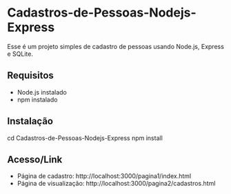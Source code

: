 # Cadastros-de-Pessoas-Nodejs-Express

Esse é um projeto simples de cadastro de pessoas usando Node.js, Express e SQLite.

## Requisitos

- Node.js instalado
- npm instalado

## Instalação

cd Cadastros-de-Pessoas-Nodejs-Express
npm install

## Acesso/Link

- Página de cadastro: http://localhost:3000/pagina1/index.html 
- Página de visualização: http://localhost:3000/pagina2/cadastros.html


